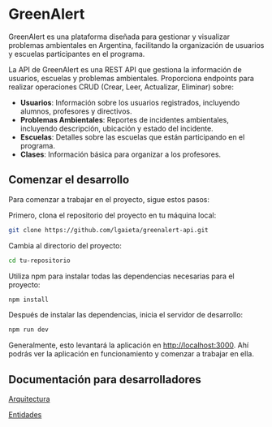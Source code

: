 # GreenAlert

GreenAlert es una plataforma diseñada para gestionar y visualizar problemas ambientales en Argentina, facilitando la organización de usuarios y escuelas participantes en el programa.

La API de GreenAlert es una REST API que gestiona la información de usuarios, escuelas y problemas ambientales. Proporciona endpoints para realizar operaciones CRUD (Crear, Leer, Actualizar, Eliminar) sobre:

-   **Usuarios**: Información sobre los usuarios registrados, incluyendo alumnos, profesores y directivos.
-   **Problemas Ambientales**: Reportes de incidentes ambientales, incluyendo descripción, ubicación y estado del incidente.
-   **Escuelas**: Detalles sobre las escuelas que están participando en el programa.
-   **Clases**: Información básica para organizar a los profesores.

## Comenzar el desarrollo

Para comenzar a trabajar en el proyecto, sigue estos pasos:

Primero, clona el repositorio del proyecto en tu máquina local:

```bash
git clone https://github.com/lgaieta/greenalert-api.git
```

Cambia al directorio del proyecto:

```bash
cd tu-repositorio
```

Utiliza npm para instalar todas las dependencias necesarias para el proyecto:

```bash
npm install
```

Después de instalar las dependencias, inicia el servidor de desarrollo:

```bash
npm run dev
```

Generalmente, esto levantará la aplicación en [http://localhost:3000](http://localhost:3000). Ahí podrás ver la aplicación en funcionamiento y comenzar a trabajar en ella.

## Documentación para desarrolladores

[Arquitectura](./docs/arquitectura.md)

[Entidades](./docs/entidades.md)
